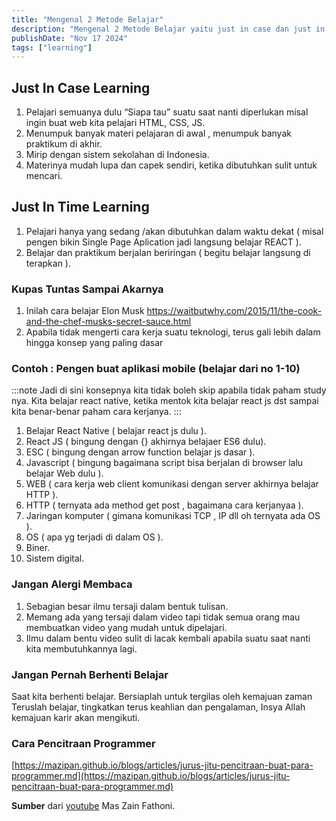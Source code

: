 ```yaml
---
title: "Mengenal 2 Metode Belajar"
description: "Mengenal 2 Metode Belajar yaitu just in case dan just in time"
publishDate: "Nov 17 2024"
tags: ["learning"]
---
```


## Just In Case Learning

1. Pelajari semuanya dulu “Siapa tau” suatu saat nanti diperlukan misal ingin buat web kita pelajari HTML, CSS, JS.
2. Menumpuk banyak materi pelajaran di awal , menumpuk banyak praktikum di akhir.
3. Mirip dengan sistem sekolahan di Indonesia.
4. Materinya mudah lupa dan capek sendiri, ketika dibutuhkan sulit untuk mencari.

## Just In Time Learning

1. Pelajari hanya yang sedang /akan dibutuhkan dalam waktu dekat ( misal pengen bikin Single Page Aplication jadi langsung belajar REACT ).
2. Belajar dan praktikum berjalan beriringan ( begitu belajar langsung di terapkan ).

### Kupas Tuntas Sampai Akarnya

1. Inilah cara belajar Elon Musk https://waitbutwhy.com/2015/11/the-cook-and-the-chef-musks-secret-sauce.html
2. Apabila tidak mengerti cara kerja suatu teknologi, terus gali lebih dalam hingga konsep yang paling dasar

### Contoh : Pengen buat aplikasi mobile (belajar dari no 1-10)

:::note
Jadi di sini konsepnya kita tidak boleh skip apabila tidak paham study nya.
Kita belajar react native, ketika mentok kita belajar react js dst sampai kita benar-benar paham cara kerjanya.
:::

1. Belajar React Native ( belajar react js dulu ).
2. React JS ( bingung dengan {} akhirnya belajaer ES6 dulu).
3. ESC ( bingung dengan arrow function belajar js dasar ).
4. Javascript ( bingung bagaimana script bisa berjalan di browser lalu belajar Web dulu ).
5. WEB ( cara kerja web client komunikasi dengan server akhirnya belajar HTTP ).
6. HTTP ( ternyata ada method get post , bagaimana cara kerjanyaa ).
7. Jaringan komputer ( gimana komunikasi TCP , IP dll oh ternyata ada OS ).
8. OS ( apa yg terjadi di dalam OS ).
9. Biner.
10. Sistem digital.

### Jangan Alergi Membaca

1. Sebagian besar ilmu tersaji dalam bentuk tulisan.
2. Memang ada yang tersaji dalam video tapi tidak semua orang mau membuatkan video yang mudah untuk dipelajari.
3. Ilmu dalam bentu video sulit di lacak kembali apabila suatu saat nanti kita membutuhkannya lagi.

### Jangan Pernah Berhenti Belajar

Saat kita berhenti belajar. Bersiaplah untuk tergilas oleh kemajuan zaman
Teruslah belajar, tingkatkan terus keahlian dan pengalaman, Insya Allah kemajuan karir akan mengikuti.

### Cara Pencitraan Programmer

 [https://mazipan.github.io/blogs/articles/jurus-jitu-pencitraan-buat-para-programmer.md](https://mazipan.github.io/blogs/articles/jurus-jitu-pencitraan-buat-para-programmer.md)

**Sumber** dari [youtube](https://www.youtube.com/@zainfathoni/) Mas Zain Fathoni.
